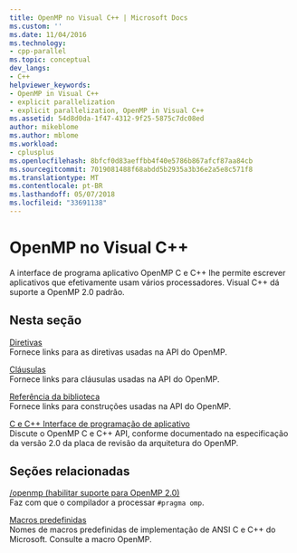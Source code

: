 ```yaml
---
title: OpenMP no Visual C++ | Microsoft Docs
ms.custom: ''
ms.date: 11/04/2016
ms.technology:
- cpp-parallel
ms.topic: conceptual
dev_langs:
- C++
helpviewer_keywords:
- OpenMP in Visual C++
- explicit parallelization
- explicit parallelization, OpenMP in Visual C++
ms.assetid: 54d8d0da-1f47-4312-9f25-5875c7dc08ed
author: mikeblome
ms.author: mblome
ms.workload:
- cplusplus
ms.openlocfilehash: 8bfcf0d83aeffbb4f40e5786b867afcf87aa84cb
ms.sourcegitcommit: 7019081488f68abdd5b2935a3b36e2a5e8c571f8
ms.translationtype: MT
ms.contentlocale: pt-BR
ms.lasthandoff: 05/07/2018
ms.locfileid: "33691138"
---
```

# <a name="openmp-in-visual-c"></a>OpenMP no Visual C++
A interface de programa aplicativo OpenMP C e C++ lhe permite escrever aplicativos que efetivamente usam vários processadores. Visual C++ dá suporte a OpenMP 2.0 padrão.  
  
## <a name="in-this-section"></a>Nesta seção  
 [Diretivas](../../parallel/openmp/reference/openmp-directives.md)  
 Fornece links para as diretivas usadas na API do OpenMP.  
  
 [Cláusulas](../../parallel/openmp/reference/openmp-clauses.md)  
 Fornece links para cláusulas usadas na API do OpenMP.  
  
 [Referência da biblioteca](../../parallel/openmp/reference/openmp-library-reference.md)  
 Fornece links para construções usadas na API do OpenMP.  
  
 [C e C++ Interface de programação de aplicativo](../../parallel/openmp/openmp-c-and-cpp-application-program-interface.md)  
 Discute o OpenMP C e C++ API, conforme documentado na especificação da versão 2.0 da placa de revisão da arquitetura do OpenMP.  
  
## <a name="related-sections"></a>Seções relacionadas  
 [/openmp (habilitar suporte para OpenMP 2.0)](../../build/reference/openmp-enable-openmp-2-0-support.md)  
 Faz com que o compilador a processar `#pragma omp`.  
  
 [Macros predefinidas](../../preprocessor/predefined-macros.md)  
 Nomes de macros predefinidas de implementação de ANSI C e C++ do Microsoft. Consulte a macro OpenMP.